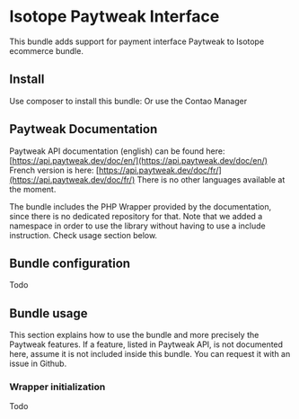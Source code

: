 # Isotope Paytweak Interface
This bundle adds support for payment interface Paytweak to Isotope ecommerce bundle.

## Install
Use composer to install this bundle: 
Or use the Contao Manager

## Paytweak Documentation
Paytweak API documentation (english) can be found here: [https://api.paytweak.dev/doc/en/](https://api.paytweak.dev/doc/en/)
French version is here: [https://api.paytweak.dev/doc/fr/](https://api.paytweak.dev/doc/fr/)
There is no other languages available at the moment.

The bundle includes the PHP Wrapper provided by the documentation, since there is no dedicated repository for that.
Note that we added a namespace in order to use the library without having to use a include instruction.
Check usage section below.

## Bundle configuration
Todo

## Bundle usage
This section explains how to use the bundle and more precisely the Paytweak features. If a feature, listed in Paytweak API, is not documented here, assume it is not included inside this bundle. You can request it with an issue in Github.

### Wrapper initialization
Todo